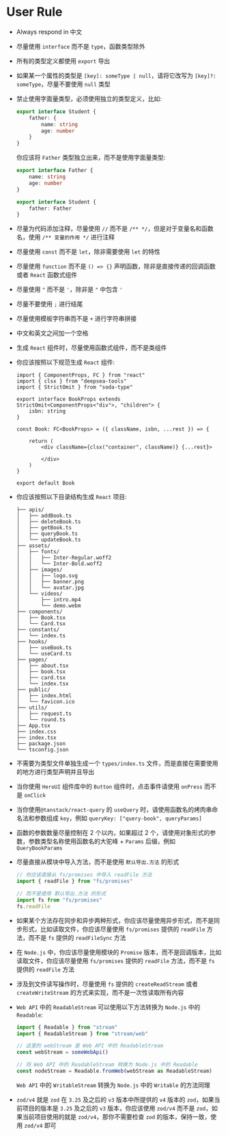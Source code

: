 # User Rule

- Always respond in 中文
- 尽量使用 `interface` 而不是 `type`，函数类型除外
- 所有的类型定义都使用 `export` 导出
- 如果某一个属性的类型是 `[key]: someType | null`，请将它改写为 `[key]?: someType`，尽量不要使用 `null` 类型
- 禁止使用字面量类型，必须使用独立的类型定义，比如:

    ```typescript
    export interface Student {
        father: {
            name: string
            age: number
        }
    }    
    ```

    你应该将 `Father` 类型独立出来，而不是使用字面量类型:

    ```typescript
    export interface Father {
        name: string
        age: number
    }

    export interface Student {
        father: Father
    }
    ```

- 尽量为代码添加注释，尽量使用 `//` 而不是 `/** */`，但是对于变量名和函数名，使用 `/** 变量的作用 */` 进行注释
- 尽量使用 `const` 而不是 `let`，除非需要使用 `let` 的特性
- 尽量使用 `function` 而不是 `() => {}` 声明函数，除非是直接传递的回调函数或者 `React` 函数式组件
- 尽量使用 `"` 而不是 `'`，除非是 `"` 中包含 `'`
- 尽量不要使用 `;` 进行结尾
- 尽量使用模板字符串而不是 `+` 进行字符串拼接
- 中文和英文之间加一个空格
- 生成 `React` 组件时，尽量使用函数式组件，而不是类组件
- 你应该按照以下规范生成 `React` 组件:

    ```tsx
    import { ComponentProps, FC } from "react"
    import { clsx } from "deepsea-tools"
    import { StrictOmit } from "soda-type"

    export interface BookProps extends StrictOmit<ComponentProps<"div">, "children"> {
        isbn: string
    }

    const Book: FC<BookProps> = ({ className, isbn, ...rest }) => {

        return (
            <div className={clsx("container", className)} {...rest}>
                
            </div>
        )
    }

    export default Book
    ```

- 你应该按照以下目录结构生成 `React` 项目:

    ```text
    ├── apis/
    │   ├── addBook.ts
    │   ├── deleteBook.ts
    │   ├── getBook.ts
    │   ├── queryBook.ts
    │   └── updateBook.ts
    ├── assets/
    │   ├── fonts/
    │   │   ├── Inter-Regular.woff2
    │   │   └── Inter-Bold.woff2
    │   ├── images/
    │   │   ├── logo.svg
    │   │   ├── banner.png
    │   │   └── avatar.jpg
    │   └── videos/
    │       ├── intro.mp4
    │       └── demo.webm
    ├── components/
    │   ├── Book.tsx
    │   └── Card.tsx
    ├── constants/
    │   └── index.ts
    ├── hooks/
    │   ├── useBook.ts
    │   └── useCard.ts
    ├── pages/
    │   ├── about.tsx
    │   ├── book.tsx
    │   ├── card.tsx
    │   └── index.tsx
    ├── public/
    │   ├── index.html
    │   └── favicon.ico
    ├── utils/
    │   ├── request.ts
    │   └── round.ts
    ├── App.tsx
    ├── index.css
    ├── index.tsx
    ├── package.json
    └── tsconfig.json
    ```

- 不需要为类型文件单独生成一个 `types/index.ts` 文件，而是直接在需要使用的地方进行类型声明并且导出
- 当你使用 `HeroUI` 组件库中的 `Button` 组件时，点击事件请使用 `onPress` 而不是 `onClick`
- 当你使用`@tanstack/react-query` 的 `useQuery` 时，请使用函数名的烤肉串命名法和参数组成 `key`，例如 `queryKey: ["query-book", queryParams]`
- 函数的参数数量尽量控制在 2 个以内，如果超过 2 个，请使用对象形式的参数，参数类型名称使用函数名的大驼峰 + `Params` 后缀，例如 `QueryBookParams`
- 尽量直接从模块中导入方法，而不是使用 `默认导出.方法` 的形式

    ```typescript
    // 你应该直接从 fs/promises 中导入 readFile 方法
    import { readFile } from "fs/promises"

    // 而不是使用 默认导出.方法 的形式
    import fs from "fs/promises"
    fs.readFile
    ```

- 如果某个方法存在同步和异步两种形式，你应该尽量使用异步形式，而不是同步形式，比如读取文件，你应该尽量使用 `fs/promises` 提供的 `readFile` 方法，而不是 `fs` 提供的 `readFileSync` 方法
- 在 `Node.js` 中，你应该尽量使用模块的 `Promise` 版本，而不是回调版本，比如读取文件，你应该尽量使用 `fs/promises` 提供的 `readFile` 方法，而不是 `fs` 提供的 `readFile` 方法
- 涉及到文件读写操作时，尽量使用 `fs` 提供的 `createReadStream` 或者 `createWriteStream` 的方式来实现，而不是一次性读取所有内容
- `Web API` 中的 `ReadableStream` 可以使用以下方法转换为 `Node.js` 中的 `Readable`:

    ```typescript
    import { Readable } from "stream"
    import { ReadableStream } from "stream/web"

    // 这里的 webStream 是 Web API 中的 ReadableStream
    const webStream = someWebApi()

    // 将 Web API 中的 ReadableStream 转换为 Node.js 中的 Readable
    const nodeStream = Readable.fromWeb(webStream as ReadableStream)
    ```

    `Web API` 中的 `WritableStream` 转换为 `Node.js` 中的 `Writable` 的方法同理
- `zod/v4` 就是 `zod` 在 `3.25` 及之后的 `v3` 版本中所提供的 `v4` 版本的 `zod`，如果当前项目的版本是 `3.25` 及之后的 `v3` 版本，你应该使用 `zod/v4` 而不是 `zod`，如果当前项目使用的就是 `zod/v4`，那你不需要检查 `zod` 的版本，保持一致，使用 `zod/v4` 即可
